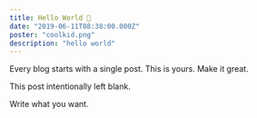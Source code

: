```yaml
---
title: Hello World 👋
date: "2019-06-11T08:38:00.000Z"
poster: "coolkid.png"
description: "hello world"
---
```


Every blog starts with a single post. This is yours. Make it great.

<!-- more -->

This post intentionally left blank.

Write what you want.

